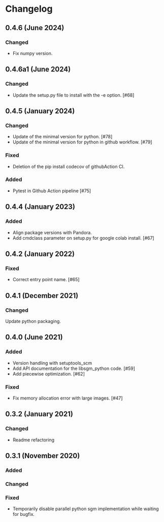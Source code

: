 # Changelog

## 0.4.6 (June 2024)

### Changed
- Fix numpy version.

## 0.4.6a1 (June 2024)

### Changed
- Update the setup.py file to install with the -e option. [#68]

## 0.4.5 (January 2024)

### Changed

- Update of the minimal version for python. [#78]
- Update of the minimal version for python in github workflow. [#79]

### Fixed

- Deletion of the pip install codecov of githubAction CI.

### Added

- Pytest in Github Action pipeline [#75]

## 0.4.4 (January 2023)

### Added

- Align package versions with Pandora. 
- Add cmdclass parameter on setup.py for google colab install. [#67]

## 0.4.2 (January 2022)

### Fixed

- Correct entry point name. [#65]

## 0.4.1 (December 2021)

### Changed

Update python packaging.

## 0.4.0 (June 2021)

### Added

- Version handling with setuptools_scm 
- Add API documentation for the libsgm_python code. [#59]
- Add piecewise optimization. [#62]

### Fixed

- Fix memory allocation error with large images. [#47]

## 0.3.2 (January 2021)

### Changed

- Readme refactoring

## 0.3.1 (November 2020)

### Added

### Changed

### Fixed

- Temporarily disable parallel python sgm implementation while waiting for bugfix.


